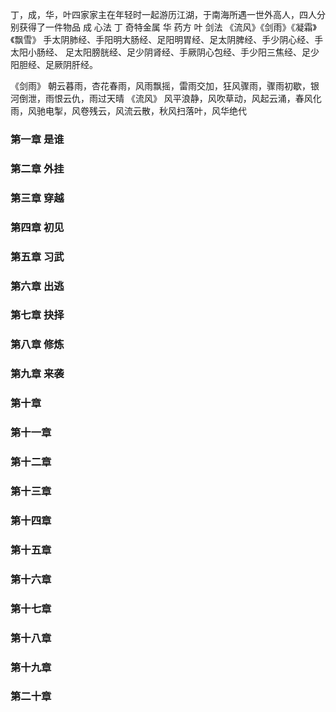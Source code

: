 丁，成，华，叶四家家主在年轻时一起游历江湖，于南海所遇一世外高人，四人分别获得了一件物品
成 心法
丁 奇特金属
华 药方
叶 剑法
《流风》《剑雨》《凝霜》《飘雪》
手太阴肺经、手阳明大肠经、足阳明胃经、足太阴脾经、手少阴心经、手太阳小肠经、
足太阳膀胱经、足少阴肾经、手厥阴心包经、手少阳三焦经、足少阳胆经、足厥阴肝经。

《剑雨》
朝云暮雨，杏花春雨，风雨飘摇，雷雨交加，狂风骤雨，骤雨初歇，银河倒泄，雨恨云仇，雨过天晴
《流风》
风平浪静，风吹草动，风起云涌，春风化雨，风驰电掣，风卷残云，风流云散，秋风扫落叶，风华绝代

### 第一章 是谁

### 第二章 外挂

### 第三章 穿越

### 第四章 初见

### 第五章 习武

### 第六章 出逃

### 第七章 抉择

### 第八章 修炼

### 第九章 来袭

### 第十章

### 第十一章

### 第十二章

### 第十三章

### 第十四章

### 第十五章

### 第十六章

### 第十七章

### 第十八章

### 第十九章

### 第二十章
